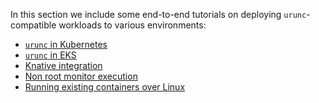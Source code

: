 In this section we include some end-to-end tutorials on deploying
`urunc`-compatible workloads to various environments:

- [`urunc` in Kubernetes](../tutorials/How-to-urunc-on-k8s)
- [`urunc` in EKS](../tutorials/eks-tutorial)
- [Knative integration](../tutorials/knative)
- [Non root monitor execution](../tutorials/Non-root-monitor-execution)
- [Running existing containers over Linux](../tutorials/existing-container-linux)
